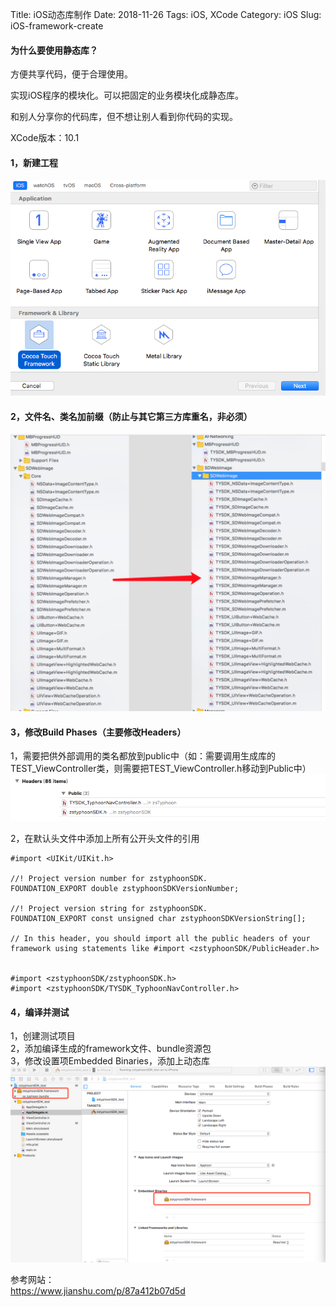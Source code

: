 Title: iOS动态库制作
Date: 2018-11-26
Tags: iOS, XCode
Category: iOS
Slug: iOS-framework-create

#### **为什么要使用静态库？**
方便共享代码，便于合理使用。

实现iOS程序的模块化。可以把固定的业务模块化成静态库。

和别人分享你的代码库，但不想让别人看到你代码的实现。

XCode版本：10.1

#### **1，新建工程**
![img](../images/iOS-framework-create-2.png)

#### **2，文件名、类名加前缀（防止与其它第三方库重名，非必须）**
![img](../images/iOS-framework-create-1.png)

#### **3，修改Build Phases（主要修改Headers）**
1，需要把供外部调用的类名都放到public中（如：需要调用生成库的TEST_ViewController类，则需要把TEST_ViewController.h移动到Public中）
![img](../images/iOS-framework-create-3.png)

2，在默认头文件中添加上所有公开头文件的引用
```ObjC
#import <UIKit/UIKit.h>

//! Project version number for zstyphoonSDK.
FOUNDATION_EXPORT double zstyphoonSDKVersionNumber;

//! Project version string for zstyphoonSDK.
FOUNDATION_EXPORT const unsigned char zstyphoonSDKVersionString[];

// In this header, you should import all the public headers of your framework using statements like #import <zstyphoonSDK/PublicHeader.h>


#import <zstyphoonSDK/zstyphoonSDK.h>
#import <zstyphoonSDK/TYSDK_TyphoonNavController.h>

```
#### **4，编译并测试**
1，创建测试项目  
2，添加编译生成的framework文件、bundle资源包  
3，修改设置项Embedded Binaries，添加上动态库  
![img](../images/iOS-framework-create-4.png)

参考网站：  
https://www.jianshu.com/p/87a412b07d5d